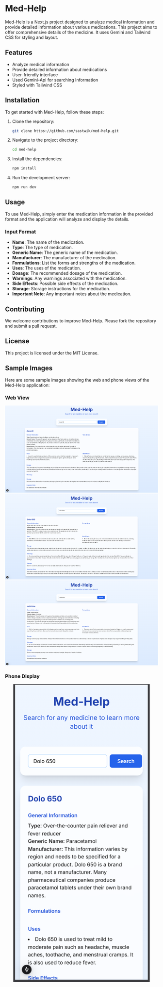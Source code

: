 # Med-Help

Med-Help is a Next.js project designed to analyze medical information and provide detailed information about various medications. This project aims to offer comprehensive details of the medicine. It uses Gemini and Tailwind CSS for styling and layout.

## Features

- Analyze medical information
- Provide detailed information about medications
- User-friendly interface
- Used Gemini-Api for searching Information
- Styled with Tailwind CSS

## Installation

To get started with Med-Help, follow these steps:

1. Clone the repository:
   ```bash
   git clone https://github.com/sastwik/med-help.git
   ```
2. Navigate to the project directory:
   ```bash
   cd med-help
   ```
3. Install the dependencies:
   ```bash
   npm install
   ```
4. Run the development server:
   ```bash
   npm run dev
   ```

## Usage

To use Med-Help, simply enter the medication information in the provided format and the application will analyze and display the details.

### Input Format

- **Name**: The name of the medication.
- **Type**: The type of medication.
- **Generic Name**: The generic name of the medication.
- **Manufacturer**: The manufacturer of the medication.
- **Formulations**: List the forms and strengths of the medication.
- **Uses**: The uses of the medication.
- **Dosage**: The recommended dosage of the medication.
- **Warnings**: Any warnings associated with the medication.
- **Side Effects**: Possible side effects of the medication.
- **Storage**: Storage instructions for the medication.
- **Important Note**: Any important notes about the medication.

## Contributing

We welcome contributions to improve Med-Help. Please fork the repository and submit a pull request.

## License

This project is licensed under the MIT License.

## Sample Images

Here are some sample images showing the web and phone views of the Med-Help application:

### Web View
![Web View](images/image1.png)
![Web View](images/image2.png)
![Web View](images/image3.png)


### Phone Display
<div align="center"> 
   
![Mobile View](images/image4.png)
   
</div>
